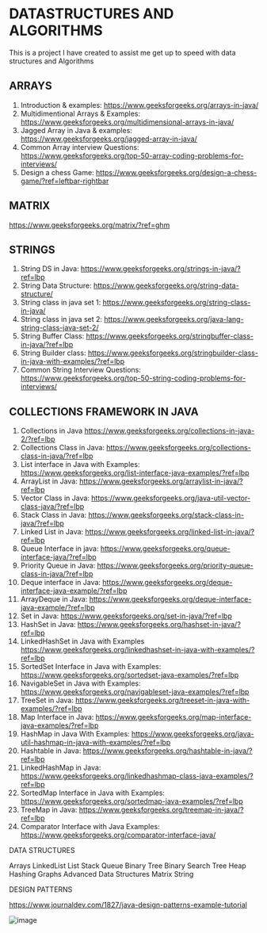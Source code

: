 # DATASTRUCTURES AND ALGORITHMS
This is a project I have created to assist me get up to speed with data structures and Algorithms



## ARRAYS
1. Introduction & examples:
   https://www.geeksforgeeks.org/arrays-in-java/
2. Multidimentional Arrays & Examples:
   https://www.geeksforgeeks.org/multidimensional-arrays-in-java/
3. Jagged Array in Java & examples:
   https://www.geeksforgeeks.org/jagged-array-in-java/
4. Common Array interview Questions:
   https://www.geeksforgeeks.org/top-50-array-coding-problems-for-interviews/
5. Design a chess Game:
   https://www.geeksforgeeks.org/design-a-chess-game/?ref=leftbar-rightbar
 

## MATRIX
  https://www.geeksforgeeks.org/matrix/?ref=ghm

## STRINGS

1. String DS in Java:
   https://www.geeksforgeeks.org/strings-in-java/?ref=lbp
2. String Data Structure:
   https://www.geeksforgeeks.org/string-data-structure/
3. String class in java set 1:
   https://www.geeksforgeeks.org/string-class-in-java/
4. String class in java set 2:
   https://www.geeksforgeeks.org/java-lang-string-class-java-set-2/
5. String Buffer Class: 
   https://www.geeksforgeeks.org/stringbuffer-class-in-java/?ref=lbp
6. String Builder class: 
   https://www.geeksforgeeks.org/stringbuilder-class-in-java-with-examples/?ref=lbp
7. Common String Interview Questions: 
   https://www.geeksforgeeks.org/top-50-string-coding-problems-for-interviews/

## COLLECTIONS FRAMEWORK IN JAVA

1. Collections in Java
   https://www.geeksforgeeks.org/collections-in-java-2/?ref=lbp
2. Collections Class in Java:
   https://www.geeksforgeeks.org/collections-class-in-java/?ref=lbp
3. List interface in Java with Examples:
   https://www.geeksforgeeks.org/list-interface-java-examples/?ref=lbp
4. ArrayList in Java:
   https://www.geeksforgeeks.org/arraylist-in-java/?ref=lbp
5. Vector Class in Java:
   https://www.geeksforgeeks.org/java-util-vector-class-java/?ref=lbp
6. Stack Class in Java:
   https://www.geeksforgeeks.org/stack-class-in-java/?ref=lbp
7. Linked List in Java:
   https://www.geeksforgeeks.org/linked-list-in-java/?ref=lbp
8. Queue Interface in java:
   https://www.geeksforgeeks.org/queue-interface-java/?ref=lbp
9. Priority Queue in Java:
   https://www.geeksforgeeks.org/priority-queue-class-in-java/?ref=lbp
10. Deque interface in Java:
   https://www.geeksforgeeks.org/deque-interface-java-example/?ref=lbp
11. ArrayDeque in Java:
   https://www.geeksforgeeks.org/deque-interface-java-example/?ref=lbp
12. Set in Java:
   https://www.geeksforgeeks.org/set-in-java/?ref=lbp
13. HashSet in Java:
   https://www.geeksforgeeks.org/hashset-in-java/?ref=lbp
14. LinkedHashSet in Java with Examples
   https://www.geeksforgeeks.org/linkedhashset-in-java-with-examples/?ref=lbp
15. SortedSet Interface in Java with Examples:
   https://www.geeksforgeeks.org/sortedset-java-examples/?ref=lbp
16. NavigableSet in Java with Examples:
   https://www.geeksforgeeks.org/navigableset-java-examples/?ref=lbp
17. TreeSet  in Java:
   https://www.geeksforgeeks.org/treeset-in-java-with-examples/?ref=lbp
18. Map Interface in Java:
   https://www.geeksforgeeks.org/map-interface-java-examples/?ref=lbp
19. HashMap in Java With Examples:
   https://www.geeksforgeeks.org/java-util-hashmap-in-java-with-examples/?ref=lbp
20. Hashtable in Java:
   https://www.geeksforgeeks.org/hashtable-in-java/?ref=lbp
21. LinkedHashMap in Java:
   https://www.geeksforgeeks.org/linkedhashmap-class-java-examples/?ref=lbp
22. SortedMap Interface in Java with Examples:
   https://www.geeksforgeeks.org/sortedmap-java-examples/?ref=lbp
23. TreeMap in Java:
   https://www.geeksforgeeks.org/treemap-in-java/?ref=lbp
24. Comparator Interface with Java Examples:
  https://www.geeksforgeeks.org/comparator-interface-java/



DATA STRUCTURES

Arrays
LinkedList List
Stack
Queue
Binary Tree
Binary Search Tree
Heap 
Hashing 
Graphs
Advanced Data Structures
Matrix
String 


DESIGN PATTERNS

https://www.journaldev.com/1827/java-design-patterns-example-tutorial












![image](https://user-images.githubusercontent.com/17984713/139583190-d124032e-180c-4954-9e20-635635b944ba.png)
